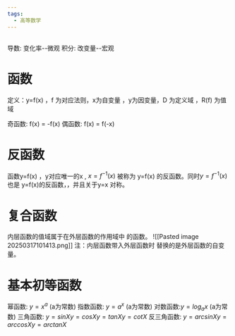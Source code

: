 ```yaml
---
tags:
  - 高等数学
---
```



## 
导数: 变化率--微观
积分: 改变量--宏观

# 函数
定义：y=f(x)  ，f 为对应法则，x为自变量 ，y为因变量，D 为定义域 ，R(f) 为值域 

奇函数: f(x) = -f(x)
偶函数: f(x) = f(-x)

# 反函数
函数y=f(x) ，y对应唯一的x , $x=f^{-1}(x)$ 被称为 y=f(x) 的反函数。同时$y=f^{-1}(x)$ 也是 y=f(x)的反函数，，并且关于y=x 对称。

# 复合函数
内层函数的值域属于在外层函数的作用域中 的函数。 
![[Pasted image 20250317101413.png]]
注：内层函数带入外层函数时 替换的是外层函数的自变量。

# 基本初等函数
幂函数: $y=x^{a}$    (a为常数)
指数函数: $y=a^{x}$     (a为常数)
对数函数:$y=log_a x$   (a为常数)
三角函数: $y=sinX y=cosX y=tanX y=cotX$ 
反三角函数:  $y=arcsinX y=arccosX y=arctanX$ 